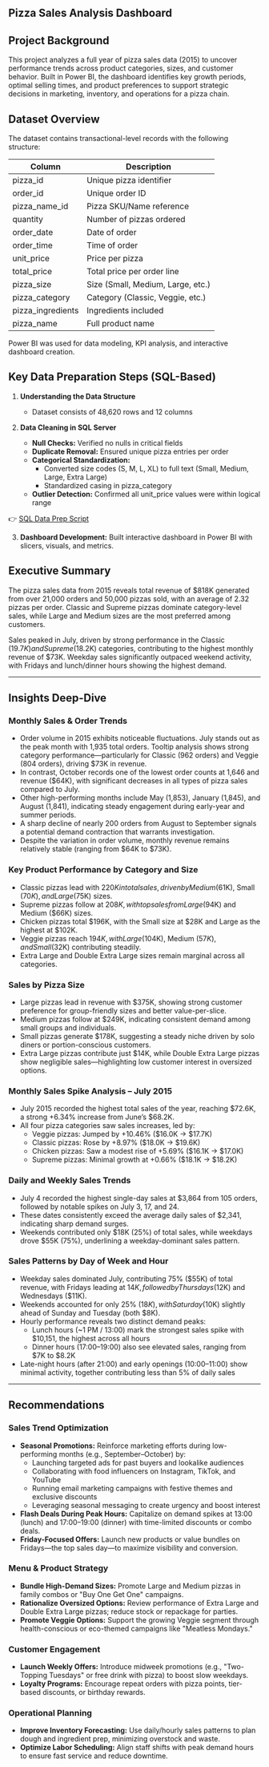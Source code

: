 ## Pizza Sales Analysis Dashboard

## Project Background

This project analyzes a full year of pizza sales data (2015) to uncover performance trends across product categories, sizes, and customer behavior. Built in Power BI, the dashboard identifies key growth periods, optimal selling times, and product preferences to support strategic decisions in marketing, inventory, and operations for a pizza chain.

## Dataset Overview

The dataset contains transactional-level records with the following structure:

| Column           | Description                              |
|------------------|------------------------------------------|
| pizza_id         | Unique pizza identifier                  |
| order_id         | Unique order ID                          |
| pizza_name_id    | Pizza SKU/Name reference                 |
| quantity         | Number of pizzas ordered                 |
| order_date       | Date of order                            |
| order_time       | Time of order                            |
| unit_price       | Price per pizza                          |
| total_price      | Total price per order line               |
| pizza_size       | Size (Small, Medium, Large, etc.)        |
| pizza_category   | Category (Classic, Veggie, etc.)         |
| pizza_ingredients| Ingredients included                     |
| pizza_name       | Full product name                        |

Power BI was used for data modeling, KPI analysis, and interactive dashboard creation.

## Key Data Preparation Steps (SQL-Based)

1. **Understanding the Data Structure**  
   - Dataset consists of 48,620 rows and 12 columns

2. **Data Cleaning in SQL Server**
   - **Null Checks:** Verified no nulls in critical fields  
   - **Duplicate Removal:** Ensured unique pizza entries per order  
   - **Categorical Standardization:**  
     - Converted size codes (S, M, L, XL) to full text (Small, Medium, Large, Extra Large)  
     - Standardized casing in pizza_category  
   - **Outlier Detection:** Confirmed all unit_price values were within logical range  

👉 [SQL Data Prep Script](https://drive.google.com/file/d/19FBEyBPYv54wlq3db06rU1sfi1bs_ptk/view?usp=sharing)

3. **Dashboard Development:** Built interactive dashboard in Power BI with slicers, visuals, and metrics.

## Executive Summary

The pizza sales data from 2015 reveals total revenue of $818K generated from over 21,000 orders and 50,000 pizzas sold, with an average of 2.32 pizzas per order. Classic and Supreme pizzas dominate category-level sales, while Large and Medium sizes are the most preferred among customers.

Sales peaked in July, driven by strong performance in the Classic ($19.7K) and Supreme ($18.2K) categories, contributing to the highest monthly revenue of $73K. Weekday sales significantly outpaced weekend activity, with Fridays and lunch/dinner hours showing the highest demand.

---

## Insights Deep-Dive

### Monthly Sales & Order Trends

- Order volume in 2015 exhibits noticeable fluctuations. July stands out as the peak month with 1,935 total orders. Tooltip analysis shows strong category performance—particularly for Classic (962 orders) and Veggie (804 orders), driving $73K in revenue.
- In contrast, October records one of the lowest order counts at 1,646 and revenue ($64K), with significant decreases in all types of pizza sales compared to July.
- Other high-performing months include May (1,853), January (1,845), and August (1,841), indicating steady engagement during early-year and summer periods.
- A sharp decline of nearly 200 orders from August to September signals a potential demand contraction that warrants investigation.
- Despite the variation in order volume, monthly revenue remains relatively stable (ranging from $64K to $73K).

### Key Product Performance by Category and Size

- Classic pizzas lead with $220K in total sales, driven by Medium ($61K), Small ($70K), and Large ($75K) sizes.
- Supreme pizzas follow at $208K, with top sales from Large ($94K) and Medium ($66K) sizes.
- Chicken pizzas total $196K, with the Small size at $28K and Large as the highest at $102K.
- Veggie pizzas reach $194K, with Large ($104K), Medium ($57K), and Small ($32K) contributing steadily.
- Extra Large and Double Extra Large sizes remain marginal across all categories.

### Sales by Pizza Size

- Large pizzas lead in revenue with $375K, showing strong customer preference for group-friendly sizes and better value-per-slice.
- Medium pizzas follow at $249K, indicating consistent demand among small groups and individuals.
- Small pizzas generate $178K, suggesting a steady niche driven by solo diners or portion-conscious customers.
- Extra Large pizzas contribute just $14K, while Double Extra Large pizzas show negligible sales—highlighting low customer interest in oversized options.

### Monthly Sales Spike Analysis – July 2015

- July 2015 recorded the highest total sales of the year, reaching $72.6K, a strong +6.34% increase from June’s $68.2K.
- All four pizza categories saw sales increases, led by:
  - Veggie pizzas: Jumped by +10.46% ($16.0K → $17.7K)
  - Classic pizzas: Rose by +8.97% ($18.0K → $19.6K)
  - Chicken pizzas: Saw a modest rise of +5.69% ($16.1K → $17.0K)
  - Supreme pizzas: Minimal growth at +0.66% ($18.1K → $18.2K)

### Daily and Weekly Sales Trends

- July 4 recorded the highest single-day sales at $3,864 from 105 orders, followed by notable spikes on July 3, 17, and 24.
- These dates consistently exceed the average daily sales of $2,341, indicating sharp demand surges.
- Weekends contributed only $18K (25%) of total sales, while weekdays drove $55K (75%), underlining a weekday-dominant sales pattern.

### Sales Patterns by Day of Week and Hour

- Weekday sales dominated July, contributing 75% ($55K) of total revenue, with Fridays leading at $14K, followed by Thursdays ($12K) and Wednesdays ($11K).
- Weekends accounted for only 25% ($18K), with Saturday ($10K) slightly ahead of Sunday and Tuesday (both $8K).
- Hourly performance reveals two distinct demand peaks:
  - Lunch hours (~1 PM / 13:00) mark the strongest sales spike with $10,151, the highest across all hours
  - Dinner hours (17:00–19:00) also see elevated sales, ranging from $7K to $8.2K
- Late-night hours (after 21:00) and early openings (10:00–11:00) show minimal activity, together contributing less than 5% of daily sales

---

## Recommendations

### Sales Trend Optimization

- **Seasonal Promotions:** Reinforce marketing efforts during low-performing months (e.g., September–October) by:
  - Launching targeted ads for past buyers and lookalike audiences
  - Collaborating with food influencers on Instagram, TikTok, and YouTube
  - Running email marketing campaigns with festive themes and exclusive discounts
  - Leveraging seasonal messaging to create urgency and boost interest
- **Flash Deals During Peak Hours:** Capitalize on demand spikes at 13:00 (lunch) and 17:00–19:00 (dinner) with time-limited discounts or combo deals.
- **Friday-Focused Offers:** Launch new products or value bundles on Fridays—the top sales day—to maximize visibility and conversion.

### Menu & Product Strategy

- **Bundle High-Demand Sizes:** Promote Large and Medium pizzas in family combos or "Buy One Get One" campaigns.
- **Rationalize Oversized Options:** Review performance of Extra Large and Double Extra Large pizzas; reduce stock or repackage for parties.
- **Promote Veggie Options:** Support the growing Veggie segment through health-conscious or eco-themed campaigns like "Meatless Mondays."

### Customer Engagement

- **Launch Weekly Offers:** Introduce midweek promotions (e.g., "Two-Topping Tuesdays" or free drink with pizza) to boost slow weekdays.
- **Loyalty Programs:** Encourage repeat orders with pizza points, tier-based discounts, or birthday rewards.

### Operational Planning

- **Improve Inventory Forecasting:** Use daily/hourly sales patterns to plan dough and ingredient prep, minimizing overstock and waste.
- **Optimize Labor Scheduling:** Align staff shifts with peak demand hours to ensure fast service and reduce downtime.



  
